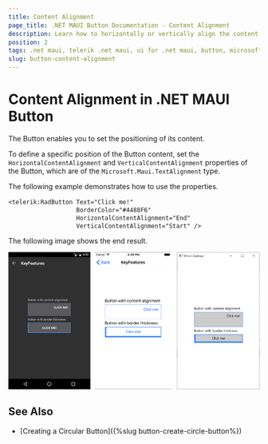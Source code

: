 ```yaml
---
title: Content Alignment
page_title: .NET MAUI Button Documentation - Content Alignment
description: Learn how to horizontally or vertically align the content of the Telerik Button for .NET MAUI.
position: 2
tags: .net maui, telerik .net maui, ui for .net maui, button, microsoft .net maui
slug: button-content-alignment
---
```


# Content Alignment in .NET MAUI Button

The Button enables you to set the positioning of its content.

To define a specific position of the Button content, set the `HorizontalContentAlignment` and `VerticalContentAlignment` properties of the Button, which are of the `Microsoft.Maui.TextAlignment` type.

The following example demonstrates how to use the properties.

```XAML
<telerik:RadButton Text="Click me!"  
                   BorderColor="#4488F6"
                   HorizontalContentAlignment="End"
                   VerticalContentAlignment="Start" />
```


The following image shows the end result.

![Button Content Alignment](images/button-key-features.png)

## See Also

- [Creating a Circular Button]({%slug button-create-circle-button%})
